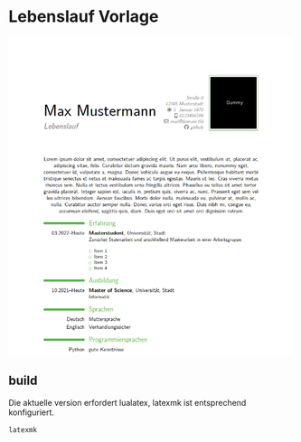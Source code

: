 # Lebenslauf Vorlage

![Example](attachments/example.png)

## build

Die aktuelle version erfordert lualatex, latexmk ist entsprechend konfiguriert.
```bash
latexmk
```
